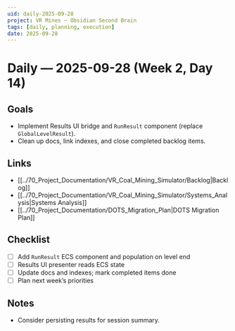 ```yaml
---
uid: daily-2025-09-28
project: VR Mines — Obsidian Second Brain
tags: [daily, planning, execution]
date: 2025-09-28
---
```


# Daily — 2025-09-28 (Week 2, Day 14)

## Goals
- Implement Results UI bridge and `RunResult` component (replace `GlobalLevelResult`).
- Clean up docs, link indexes, and close completed backlog items.

## Links
- [[../70_Project_Documentation/VR_Coal_Mining_Simulator/Backlog|Backlog]]
- [[../70_Project_Documentation/VR_Coal_Mining_Simulator/Systems_Analysis|Systems Analysis]]
- [[../70_Project_Documentation/DOTS_Migration_Plan|DOTS Migration Plan]]

## Checklist
- [ ] Add `RunResult` ECS component and population on level end
- [ ] Results UI presenter reads ECS state
- [ ] Update docs and indexes; mark completed items done
- [ ] Plan next week’s priorities

## Notes
- Consider persisting results for session summary.


